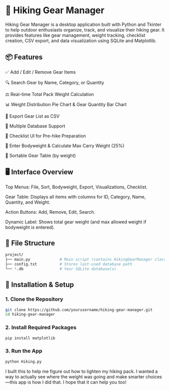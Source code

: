 # 🥾 Hiking Gear Manager
Hiking Gear Manager is a desktop application built with Python and Tkinter to help outdoor enthusiasts organize, track, and visualize their hiking gear. It provides features like gear management, weight tracking, checklist creation, CSV export, and data visualization using SQLite and Matplotlib.

## 📦 Features
✅ Add / Edit / Remove Gear Items

🔍 Search Gear by Name, Category, or Quantity

⚖️ Real-time Total Pack Weight Calculation

📊 Weight Distribution Pie Chart & Gear Quantity Bar Chart

📁 Export Gear List as CSV

📂 Multiple Database Support

🧾 Checklist UI for Pre-hike Preparation

💪 Enter Bodyweight & Calculate Max Carry Weight (25%)

🔄 Sortable Gear Table (by weight)

## 🖥️ Interface Overview
Top Menus: File, Sort, Bodyweight, Export, Visualizations, Checklist.

Gear Table: Displays all items with columns for ID, Category, Name, Quantity, and Weight.

Action Buttons: Add, Remove, Edit, Search.

Dynamic Label: Shows total gear weight (and max allowed weight if bodyweight is entered).

## 📁 File Structure
```bash
project/
├── main.py             # Main script (contains HikingGearManager class)
├── config.txt          # Stores last-used database path
└── *.db                # Your SQLite database(s)
```
## 🔧 Installation & Setup
### 1. Clone the Repository
```bash
git clone https://github.com/yourusername/hiking-gear-manager.git
cd hiking-gear-manager
```
### 2. Install Required Packages
```bash
pip install matplotlib
```

### 3. Run the App
```bash
python Hiking.py
```
I built this to help me figure out how to lighten my hiking pack. I wanted a way to actually see where the weight was going and make smarter choices—this app is how I did that. I hope that it can help you too!
